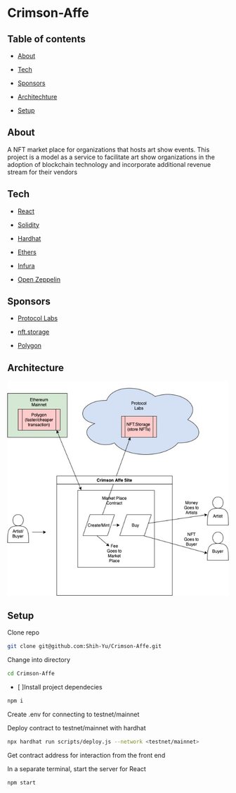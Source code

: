 # Crimson-Affe

## Table of contents

* [About](#about)

* [Tech](#Tech)

* [Sponsors](#sponsors)

* [Architechture](#architecture)

* [Setup](#setup)

## About

A NFT market place for organizations that hosts art show events. This project is a model as a service to facilitate art show organizations in the adoption of blockchain technology and incorporate additional revenue stream for their vendors

## Tech

* [React](https://reactjs.org/)

* [Solidity](https://docs.soliditylang.org/en/latest/)

* [Hardhat](https://hardhat.org/)

* [Ethers](https://docs.ethers.io/v5/)

* [Infura](https://infura.io/)

* [Open Zeppelin](https://openzeppelin.com/contracts/)

## Sponsors

* [Protocol Labs](https://protocol.ai/)

* [nft.storage](https://nft.storage/)

* [Polygon](https://polygon.technology/)

## Architecture

![Architecture](src/assets/CrimsonAffe.jpg)

## Setup

Clone repo

``` bash
git clone git@github.com:Shih-Yu/Crimson-Affe.git
```

Change into directory

``` bash
cd Crimson-Affe
```

* [ ]Install project dependecies

``` bash
npm i
```

Create .env for connecting to testnet/mainnet

Deploy contract to testnet/mainnet with hardhat

``` bash
npx hardhat run scripts/deploy.js --network <testnet/mainnet>
```

Get contract address for interaction from the front end

In a separate terminal, start the server for React

``` bash
npm start
```
